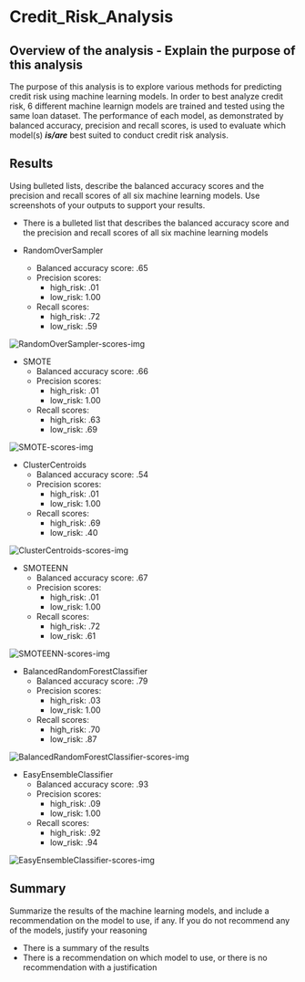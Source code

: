 # Credit_Risk_Analysis

## Overview of the analysis - Explain the purpose of this analysis

The purpose of this analysis is to explore various methods for predicting credit risk using machine learning models. In order to best analyze credit risk, 6 different machine learnign models are trained and tested using the same loan dataset. The performance of each model, as demonstrated by balanced accuracy, precision and recall scores, is used to evaluate which model(s) ***is/are*** best suited to conduct credit risk analysis.

## Results

Using bulleted lists, describe the balanced accuracy scores and the precision and recall scores of all six machine learning models. Use screenshots of your outputs to support your results.

- There is a bulleted list that describes the balanced accuracy score and the precision and recall scores of all six machine learning models

- RandomOverSampler
  - Balanced accuracy score: .65
  - Precision scores:
    - high_risk: .01
    - low_risk: 1.00
  - Recall scores:
    - high_risk: .72
    - low_risk: .59

![RandomOverSampler-scores-img](<readme-imgs/output-imgs-resized/naive-random-oversampling.png>)

- SMOTE
  - Balanced accuracy score: .66
  - Precision scores:
    - high_risk: .01
    - low_risk: 1.00
  - Recall scores:
    - high_risk: .63
    - low_risk: .69

![SMOTE-scores-img](<readme-imgs/output-imgs-resized/smote-oversampling.png>)

- ClusterCentroids
  - Balanced accuracy score: .54
  - Precision scores:
    - high_risk: .01
    - low_risk: 1.00
  - Recall scores:
    - high_risk: .69
    - low_risk: .40

![ClusterCentroids-scores-img](<readme-imgs/output-imgs-resized/cluster-centroids.png>)

- SMOTEENN
  - Balanced accuracy score: .67
  - Precision scores:
    - high_risk: .01
    - low_risk: 1.00
  - Recall scores:
    - high_risk: .72
    - low_risk: .61

![SMOTEENN-scores-img](<readme-imgs/output-imgs-resized/smoteenn-resampling.png>)

- BalancedRandomForestClassifier
  - Balanced accuracy score: .79
  - Precision scores:
    - high_risk: .03
    - low_risk: 1.00
  - Recall scores:
    - high_risk: .70
    - low_risk: .87

![BalancedRandomForestClassifier-scores-img](<readme-imgs/output-imgs-resized/balanced-random-forest.png>)

- EasyEnsembleClassifier
  - Balanced accuracy score: .93
  - Precision scores:
    - high_risk: .09
    - low_risk: 1.00
  - Recall scores:
    - high_risk: .92
    - low_risk: .94

![EasyEnsembleClassifier-scores-img](<readme-imgs/output-imgs-resized/easy-ensemble.png>)

## Summary

Summarize the results of the machine learning models, and include a recommendation on the model to use, if any. If you do not recommend any of the models, justify your reasoning

- There is a summary of the results
- There is a recommendation on which model to use, or there is no recommendation with a justification
